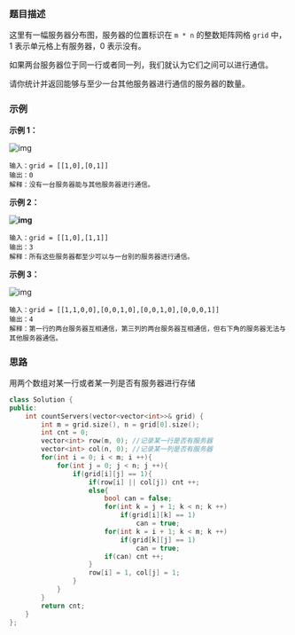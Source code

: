 

### 题目描述

这里有一幅服务器分布图，服务器的位置标识在 `m * n` 的整数矩阵网格 `grid` 中，1 表示单元格上有服务器，0 表示没有。

如果两台服务器位于同一行或者同一列，我们就认为它们之间可以进行通信。

请你统计并返回能够与至少一台其他服务器进行通信的服务器的数量。

### 示例

**示例 1：**

![img](https://assets.leetcode-cn.com/aliyun-lc-upload/uploads/2019/11/24/untitled-diagram-6.jpg)

```
输入：grid = [[1,0],[0,1]]
输出：0
解释：没有一台服务器能与其他服务器进行通信。
```

**示例 2：**

**![img](https://assets.leetcode-cn.com/aliyun-lc-upload/uploads/2019/11/24/untitled-diagram-4-1.jpg)**

```
输入：grid = [[1,0],[1,1]]
输出：3
解释：所有这些服务器都至少可以与一台别的服务器进行通信。
```

**示例 3：**

![img](https://assets.leetcode-cn.com/aliyun-lc-upload/uploads/2019/11/24/untitled-diagram-1-3.jpg)

```
输入：grid = [[1,1,0,0],[0,0,1,0],[0,0,1,0],[0,0,0,1]]
输出：4
解释：第一行的两台服务器互相通信，第三列的两台服务器互相通信，但右下角的服务器无法与其他服务器通信。
```

### 思路

用两个数组对某一行或者某一列是否有服务器进行存储

```C++
class Solution {
public:
    int countServers(vector<vector<int>>& grid) {
        int m = grid.size(), n = grid[0].size();
        int cnt = 0;
        vector<int> row(m, 0); //记录某一行是否有服务器
        vector<int> col(n, 0); //记录某一列是否有服务器
        for(int i = 0; i < m; i ++){
            for(int j = 0; j < n; j ++){
                if(grid[i][j] == 1){
                    if(row[i] || col[j]) cnt ++;
                    else{
                        bool can = false;
                        for(int k = j + 1; k < n; k ++)
                            if(grid[i][k] == 1)
                                can = true;
                        for(int k = i + 1; k < m; k ++)
                            if(grid[k][j] == 1)
                                can = true;
                        if(can) cnt ++;
                    }
                    row[i] = 1, col[j] = 1;
                }
            }
        }
        return cnt;
    }
};
```
